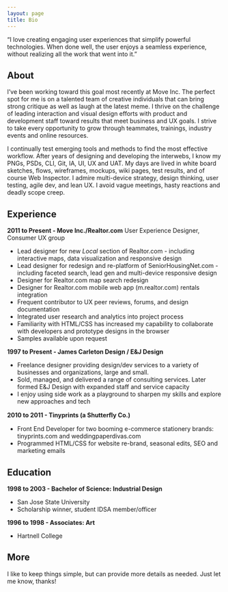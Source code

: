 ```yaml
---
layout: page
title: Bio
---
```


<p class="message">
  “I love creating engaging user experiences that simplify powerful technologies. When done well, the user enjoys a seamless experience, without realizing all the work that went into it.” 
</p>

## About

I’ve been working toward this goal most recently at Move Inc. The perfect spot for me is on a talented team of creative individuals that can bring strong critique as well as laugh at the latest meme. I thrive on the challenge of leading interaction and visual design efforts with product and development staff toward results that meet business and UX goals. I strive to take every opportunity to grow through teammates, trainings, industry events and online resources.

I continually test emerging tools and methods to find the most effective workflow. After years of designing and developing the interwebs, I know my PNGs, PSDs, CLI, Git, IA, UI, UX and UAT. My days are lived in white board sketches, flows, wireframes, mockups, wiki pages, test results, and of course Web Inspector. I admire multi-device strategy, design thinking, user testing, agile dev, and lean UX. I avoid vague meetings, hasty reactions and deadly scope creep.


## Experience

**2011 to Present - Move Inc./Realtor.com**
User Experience Designer, Consumer UX group
 
- Lead designer for new *Local* section of Realtor.com - including interactive maps, data visualization and responsive design
- Lead designer for redesign and re-platform of SeniorHousingNet.com - including faceted search, lead gen and multi-device responsive design
- Designer for Realtor.com map search redesign
- Designer for Realtor.com mobile web app (m.realtor.com) rentals integration
- Frequent contributor to UX peer reviews, forums, and design documentation
- Integrated user research and analytics into project process
- Familiarity with HTML/CSS has increased my capability to collaborate with developers and prototype designs in the browser
- Samples available upon request

**1997 to Present - James Carleton Design / E&J Design**

- Freelance designer providing design/dev services to a variety of businesses and organizations, large and small.
- Sold, managed, and delivered a range of consulting services. Later formed E&J Design with expanded staff and service capacity
- I enjoy using side work as a playground to sharpen my skills and explore new approaches and tech

**2010 to 2011 - Tinyprints (a Shutterﬂy Co.)**

- Front End Developer for two booming e-commerce stationery brands: tinyprints.com and weddingpaperdivas.com
- Programmed HTML/CSS for website re-brand, seasonal edits, SEO and marketing emails


## Education

**1998 to 2003 - Bachelor of Science: Industrial Design**

- San Jose State University
- Scholarship winner, student IDSA member/officer

**1996 to 1998 - Associates: Art**

- Hartnell College


## More
 
I like to keep things simple, but can provide more details as needed. Just let me know, thanks!
